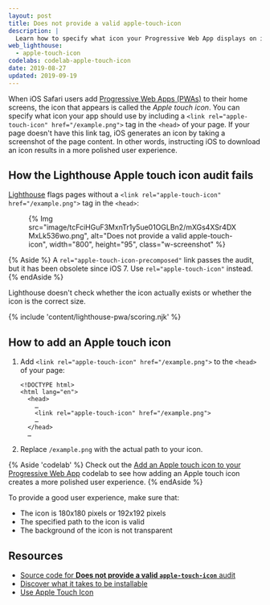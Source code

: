 ```yaml
---
layout: post
title: Does not provide a valid apple-touch-icon
description: |
  Learn how to specify what icon your Progressive Web App displays on iOS home screens.
web_lighthouse:
  - apple-touch-icon
codelabs: codelab-apple-touch-icon
date: 2019-08-27
updated: 2019-09-19
---
```


When iOS Safari users add [Progressive Web Apps (PWAs)](/discover-installable) to
their home screens, the icon that appears is called the *Apple touch icon*.
You can specify what icon your app should use by including a
`<link rel="apple-touch-icon" href="/example.png">` tag in the `<head>` of your
page. If your page doesn't have this link tag, iOS generates an icon by taking a screenshot of
the page content. In other words, instructing iOS to download an icon results in a more polished
user experience.

## How the Lighthouse Apple touch icon audit fails

[Lighthouse](https://developers.google.com/web/tools/lighthouse/)
flags pages without a `<link rel="apple-touch-icon" href="/example.png">`
tag in the `<head>`:

<figure class="w-figure">
  {% Img src="image/tcFciHGuF3MxnTr1y5ue01OGLBn2/mXGs4XSr4DXMxLk536wo.png", alt="Does not provide a valid apple-touch-icon", width="800", height="95", class="w-screenshot" %}
</figure>

{% Aside %}
  A `rel="apple-touch-icon-precomposed"` link passes the audit, but it has been
  obsolete since iOS 7. Use `rel="apple-touch-icon"` instead.
{% endAside %}

Lighthouse doesn't check whether the icon actually exists or whether the icon is
the correct size.

{% include 'content/lighthouse-pwa/scoring.njk' %}

## How to add an Apple touch icon

1. Add `<link rel="apple-touch-icon" href="/example.png">` to the `<head>` of your page:

    ```html/4
    <!DOCTYPE html>
    <html lang="en">
      <head>
        …
        <link rel="apple-touch-icon" href="/example.png">
        …
      </head>
      …
    ```

1. Replace `/example.png` with the actual path to your icon.

{% Aside 'codelab' %}
  Check out the [Add an Apple touch icon to your Progressive Web App](/codelab-apple-touch-icon)
  codelab to see how adding an Apple touch icon creates a more polished user experience.
{% endAside %}

To provide a good user experience, make sure that:

- The icon is 180x180&nbsp;pixels or 192x192&nbsp;pixels
- The specified path to the icon is valid
- The background of the icon is not transparent

## Resources

- [Source code for **Does not provide a valid `apple-touch-icon`** audit][source]
- [Discover what it takes to be installable](/install-criteria)
- <a href="https://webhint.io/docs/user-guide/hints/hint-apple-touch-icons/" rel="noreferrer">Use Apple Touch Icon</a>

[a2hs]: https://support.apple.com/guide/shortcuts/run-shortcuts-from-the-ios-home-screen-apd735880972/ios#apd175362e63
[source]: https://github.com/GoogleChrome/lighthouse/blob/master/lighthouse-core/audits/apple-touch-icon.js
